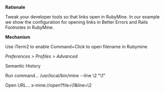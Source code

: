 **Rationale**

Tweak your developer tools so that links open in RubyMine. In our example we show the configuration for opening links in Better Errors and Rails Footnotes in RubyMine.

**Mechanism**

Use iTerm2 to enable Command+Click to open filename in Rubymine

_Preferences > Profiles > Advanced_

Semantic History

Run command...
/usr/local/bin/mine --line \2 "\1"

Open URL...
x-mine://open?file=\1&line=\2
